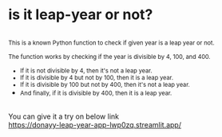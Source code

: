 # is it leap-year or not?

<small> <br> 
This is a known Python function to check if given year is a leap year or not. </br>
<br> The function works by checking if the year is divisible by 4, 100, and 400. </br>
- If it is not divisible by 4, then it's not a leap year. 
- If it is divisible by 4 but not by 100, then it is a leap year.
- If it is divisible by 100 but not by 400, then it's not a leap year. 
- And finally, if it is divisible by 400, then it is a leap year. </small>

<br> You can give it a try on below link</br>
https://donayy-leap-year-app-lwp0zq.streamlit.app/


